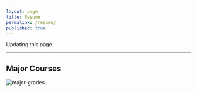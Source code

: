 ```yaml
---
layout: page
title: Resume
permalink: /resume/
published: true
---
```


Updating this page.

---

## Major Courses

![major-grades]({{site.baseurl}}/images/resume-images/major-grades.jpg)
